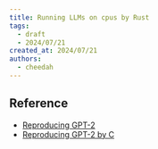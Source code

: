 ```yaml
---
title: Running LLMs on cpus by Rust
tags:
  - draft
  - 2024/07/21
created_at: 2024/07/21
authors:
  - cheedah
---
```

## Reference
- [Reproducing GPT-2](06405495-2fa1-4bc0-82c1-ca2249e3266d.md)
- [Reproducing GPT-2 by C](2cae8ac3-159e-4c8b-91c1-4618298f12b4.md)

